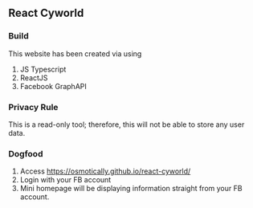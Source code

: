 ## React Cyworld

### Build
This website has been created via using
1) JS Typescript
2) ReactJS
3) Facebook GraphAPI

### Privacy Rule

This is a read-only tool; therefore, this will not be able to store any user data.

### Dogfood

1) Access https://osmotically.github.io/react-cyworld/
2) Login with your FB account
3) Mini homepage will be displaying information straight from your FB account.
